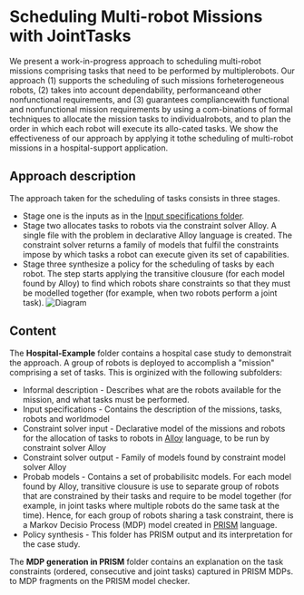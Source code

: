 # Scheduling Multi-robot Missions with JointTasks

We present a work-in-progress approach to scheduling multi-robot missions comprising tasks that need to be performed by multiplerobots. Our approach (1) supports the scheduling of such missions forheterogeneous robots, (2) takes into account dependability, performanceand  other  nonfunctional  requirements,  and  (3)  guarantees  compliancewith functional and nonfunctional mission requirements by using a com-binations of formal techniques to allocate the mission tasks to individualrobots, and to plan the order in which each robot will execute its allo-cated tasks. We show the effectiveness of our approach by applying it tothe scheduling of multi-robot missions in a hospital-support application.



## Approach description
The approach taken for the scheduling of tasks consists in three stages.
- Stage one is the inputs as in the [Input specifications folder](https://github.com/Gricel-lee/Scheduling-Multi-robot-Missions-with-JointTasks/tree/master/Hospital-Example/2%20Input%20specifications).
- Stage two allocates tasks to robots via the constraint solver Alloy. A single file with the problem in declarative Alloy language is created. The constraint solver returns a family of models that fulfil the constraints impose by which tasks a robot can execute given its set of capabilities.
- Stage three synthesize a policy for the scheduling of tasks by each robot. The step starts applying the transitive clousure (for each model found by Alloy) to find which robots share constraints so that they must be modelled together (for example, when two robots perform a joint task).
![Diagram](![diagram3](https://user-images.githubusercontent.com/63869574/119576040-3d2b4000-bd75-11eb-9a9a-45127af3c26d.png))

## Content

The **Hospital-Example** folder contains a hospital case study to demonstrait the approach. A group of robots is deployed to accomplish a "mission" comprising a set of tasks. This is orginized with the following subfolders:

- Informal description - Describes what are the robots available for the mission, and what tasks must be performed.
- Input specifications - Contains the description of the missions, tasks, robots and worldmodel
- Constraint solver input - Declarative model of the missions and robots for the allocation of tasks to robots in [Alloy](http://alloytools.org) language, to be run by constraint solver Alloy
- Constraint solver output - Family of models found by constraint model solver Alloy
- Probab models -  Contains a set of probabilisitc models. For each model found by Alloy, transitive clousure is use to separate group of robots that are constrained by their tasks and require to be model together (for example, in joint tasks where multiple robots do the same task at the time). Hence, for each group of robots sharing a task constraint, there is a Markov Decisio Process (MDP) model created in [PRISM](https://www.prismmodelchecker.org/) language.
- Policy synthesis - This folder has PRISM output and its interpretation for the case study.

The **MDP generation in PRISM** folder contains an explanation on the task constraints (ordered, consecutive and joint tasks) captured in PRISM MDPs. to MDP fragments on the PRISM model checker.
